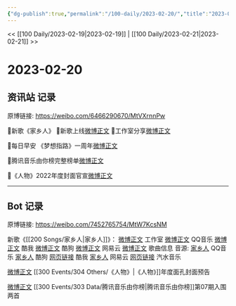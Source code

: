```yaml
---
{"dg-publish":true,"permalink":"/100-daily/2023-02-20/","title":"2023-02-20"}
---
```



<< [[100 Daily/2023-02-19\|2023-02-19]] | [[100 Daily/2023-02-21\|2023-02-21]] >>

# 2023-02-20

## 资讯站 记录

原博链接: https://weibo.com/6466290670/MtVXrnnPw

🌟新歌《家乡人》
🌱新歌上线[微博正文](https://m.weibo.cn/6466290670/4871165954753050)
🌱工作室分享[微博正文](https://m.weibo.cn/6466290670/4871210129691246)

🌟每日早安
《梦想指路》一周年[微博正文](https://m.weibo.cn/6466290670/4871120900327864)

🌟腾讯音乐由你榜完整榜单[微博正文](https://m.weibo.cn/6466290670/4871222347958954)

🌟《人物》2022年度封面官宣[微博正文](https://m.weibo.cn/6466290670/4871236884369810)

---
## Bot 记录

原博链接: https://weibo.com/7452765754/MtW7KcsNM

新歌《[[200 Songs/家乡人\|家乡人]]》：
[微博正文](https://m.weibo.cn/7478855230/4871209160017245) 工作室
[微博正文](https://m.weibo.cn/2169129705/4871159562896175) QQ音乐
[微博正文](https://m.weibo.cn/1738434147/4871159558182659) 酷我
[微博正文](https://m.weibo.cn/1665103091/4871160359290767) 酷狗
[微博正文](https://m.weibo.cn/1721030997/4871159563420975) 网易云
[微博正文](https://m.weibo.cn/6466290670/4871165954753050) 歌曲信息
音源:
[家乡人](https://weibo.cn/sinaurl?u=https%3A%2F%2Fc.y.qq.com%2Fbase%2Ffcgi-bin%2Fu%3F__%3DERzQVaTHc6W8) QQ音乐
[家乡人](https://weibo.cn/sinaurl?u=https%3A%2F%2Ft4.kugou.com%2Fsong.html%3Fid%3Dh9Ruv05B8V2) 酷狗
[网页链接](https://weibo.cn/sinaurl?u=https%3A%2F%2Fm.kuwo.cn%2Fyinyue%2F261942443%3Ff%3Darphone%26t%3Dsinawb%26isstar%3D0) 酷我
[家乡人](https://weibo.cn/sinaurl?u=http%3A%2F%2Fmusic.163.com%2Fshare%2Fsina%2Fdirect%2F18%2F2022392097) 网易云
[网页链接](https://weibo.cn/sinaurl?u=https%3A%2F%2Fqishui.douyin.com%2Fs%2FB7RP6oH%2F) 汽水音乐

[微博正文](https://m.weibo.cn/1043325954/4871235068758261) [[300 Events/304 Others/《人物》\|《人物》]]年度面孔封面预告

[微博正文](https://m.weibo.cn/6733257358/4871208707036475) [[300 Events/303 Data/腾讯音乐由你榜\|腾讯音乐由你榜]]第07期入围两首
